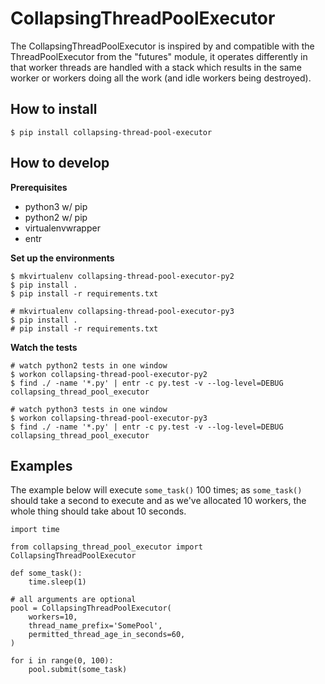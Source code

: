 # CollapsingThreadPoolExecutor

The CollapsingThreadPoolExecutor is inspired by and compatible with the ThreadPoolExecutor from the
"futures" module, it operates differently in that worker threads are handled with a stack which results in the same worker or workers doing all the work (and idle workers being destroyed).

## How to install

    $ pip install collapsing-thread-pool-executor

## How to develop

**Prerequisites**

* python3 w/ pip
* python2 w/ pip
* virtualenvwrapper
* entr

**Set up the environments**

    $ mkvirtualenv collapsing-thread-pool-executor-py2
    $ pip install .
    $ pip install -r requirements.txt

    # mkvirtualenv collapsing-thread-pool-executor-py3
    $ pip install .
    # pip install -r requirements.txt

**Watch the tests**

    # watch python2 tests in one window
    $ workon collapsing-thread-pool-executor-py2
    $ find ./ -name '*.py' | entr -c py.test -v --log-level=DEBUG collapsing_thread_pool_executor
    
    # watch python3 tests in one window
    $ workon collapsing-thread-pool-executor-py3
    $ find ./ -name '*.py' | entr -c py.test -v --log-level=DEBUG collapsing_thread_pool_executor

## Examples

The example below will execute `some_task()` 100 times; as `some_task()` should take a second to execute and as we've allocated 10 workers, the whole thing should take about 10 seconds.

    import time

    from collapsing_thread_pool_executor import CollapsingThreadPoolExecutor

    def some_task():
        time.sleep(1)

    # all arguments are optional
    pool = CollapsingThreadPoolExecutor(
        workers=10,
        thread_name_prefix='SomePool',
        permitted_thread_age_in_seconds=60,
    )

    for i in range(0, 100):
        pool.submit(some_task)
